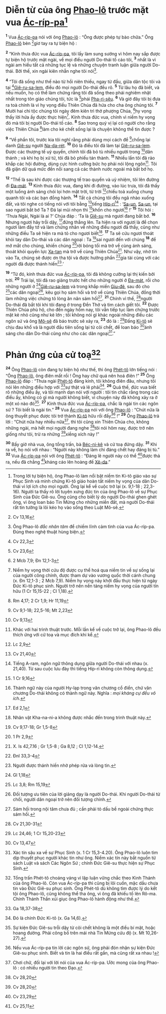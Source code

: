 # Diễn từ của ông [Phao-lô]() trước mặt vua [Ác-ríp-pa]()[^1]
<sup><b>1</b></sup> Vua [Ác-ríp-pa]() nói với ông [Phao-lô]() : “Ông được phép tự bào chữa.” Ông [Phao-lô]() bèn [^1*]giơ tay ra tự biện hộ :

<sup><b>2</b></sup> “Kính thưa đức vua [Ác-ríp-pa](), tôi lấy làm sung sướng vì hôm nay sắp được tự biện hộ trước mặt ngài, về mọi điều người Do-thái tố cáo tôi, <sup><b>3</b></sup> nhất là vì ngài am hiểu tất cả những tục lệ và những chuyện tranh luận giữa người Do-thái. Bởi thế, xin ngài kiên nhẫn nghe tôi nói[^2].

<sup><b>4</b></sup> “Tôi đã sống như thế nào từ hồi niên thiếu, ngay từ đầu, giữa dân tộc tôi và tại [^2*][Giê-ru-sa-lem](), điều đó mọi người Do-thái đều rõ. <sup><b>5</b></sup> Từ lâu họ đã biết, và nếu muốn, họ có thể làm chứng rằng tôi đã sống theo phái nghiêm nhặt nhất trong tôn giáo chúng tôi, tức là [^3*]phái [Pha-ri-sêu](). <sup><b>6</b></sup> Và giờ đây tôi bị đưa ra toà chính là vì hy vọng điều Thiên Chúa đã hứa cho cha ông chúng tôi. <sup><b>7</b></sup> Mười hai chi tộc chúng tôi ngày đêm kiên trì thờ phượng Chúa, [^4*]hy vọng thấy lời hứa ấy được thực hiện[^3]. Kính thưa đức vua, chính vì niềm hy vọng đó mà tôi bị người Do-thái tố cáo. <sup><b>8</b></sup> Sao trong quý vị lại có người cho rằng việc Thiên Chúa [^5*]làm cho kẻ chết sống lại là chuyện không thể tin được ?

<sup><b>9</b></sup> “Về phần tôi, trước kia tôi nghĩ rằng phải dùng mọi cách để [^6*]chống lại danh [Giê-su]() người [Na-da-rét](). <sup><b>10</b></sup> Đó là điều tôi đã làm tại [Giê-ru-sa-lem](). Được các thượng tế uỷ quyền, chính tôi đã bỏ tù nhiều người trong [^7*]dân thánh ; và khi họ bị xử tử, tôi đã bỏ phiếu tán thành. <sup><b>11</b></sup> Nhiều lần tôi đã rảo khắp các hội đường, dùng cực hình cưỡng bức họ phải nói lộng ngôn[^4]. Tôi đã giận dữ quá mức đến nỗi sang cả các thành nước ngoài mà bắt bớ họ.

<sup><b>12</b></sup> “Thế là sau khi được các thượng tế trao quyền và uỷ nhiệm, tôi lên đường đi [Đa-mát](). <sup><b>13</b></sup> Kính thưa đức vua, đang khi đi đường, vào lúc trưa, tôi đã thấy một luồng ánh sáng chói lọi hơn mặt trời, từ trời [^8*]chiếu toả xuống chung quanh tôi và các bạn đồng hành. <sup><b>14</b></sup> Tất cả chúng tôi đều ngã nhào xuống đất, và tôi nghe có tiếng nói với tôi bằng [^9*]tiếng [Híp-ri]()[^5] : ‘[Sa-un](), [Sa-un](), tại sao ngươi bắt bớ Ta ? Đá lại mũi nhọn thì [^10*]khốn cho ngươi[^6] !’ <sup><b>15</b></sup> Tôi hỏi : ‘Thưa Ngài, Ngài là ai ?’ Chúa đáp : ‘Ta là [Giê-su]() mà ngươi đang bắt bớ. <sup><b>16</b></sup> Nhưng ngươi hãy trỗi dậy, [^11*]đứng thẳng lên. Ta hiện ra với ngươi là để chọn ngươi làm đầy tớ và làm chứng nhân về những điều ngươi đã thấy, cũng như những điều Ta sẽ hiện ra mà tỏ cho ngươi biết[^7]. <sup><b>17</b></sup> Ta sẽ cứu ngươi thoát khỏi tay dân Do-thái và các dân ngoại : Ta [^12*]sai ngươi đến với chúng <sup><b>18</b></sup> để mở mắt cho chúng, khiến chúng [^13*]rời bóng tối mà trở về cùng ánh sáng, thoát khỏi quyền lực [Xa-tan]() mà trở về cùng Thiên Chúa[^8]. Như vậy, nhờ tin vào Ta, chúng sẽ được ơn tha tội và được hưởng phần [^14*]gia tài cùng với các người đã được thánh hiến[^9].’

<sup><b>19</b></sup> “Từ đó, kính thưa đức vua [Ác-ríp-pa](), tôi đã không cưỡng lại thị kiến bởi trời. <sup><b>20</b></sup> Trái lại, tôi đã rao giảng trước hết cho những người ở [Đa-mát](), rồi cho những người ở [^15*][Giê-ru-sa-lem]() và trong khắp miền [Giu-đê](), sau đó cho [^16*]các dân ngoại[^10], kêu gọi họ sám hối và trở về cùng Thiên Chúa, đồng thời làm những việc chứng tỏ lòng ăn năn sám hối[^11]. <sup><b>21</b></sup> Chính vì thế, [^17*]người Do-thái đã bắt tôi khi tôi đang ở trong Đền Thờ và tìm cách giết tôi. <sup><b>22</b></sup> Được Thiên Chúa phù hộ, cho đến ngày hôm nay, tôi vẫn tiếp tục làm chứng trước mặt kẻ nhỏ cũng như kẻ lớn ; tôi không nói gì khác ngoài những điều các ngôn sứ và ông [Mô-sê]() đã báo trước sẽ xảy ra, <sup><b>23</b></sup> đó là : [^18*]Đấng [Ki-tô]() sẽ chịu đau khổ và là người đầu tiên sống lại từ cõi chết, để loan báo [^19*]ánh sáng cho dân Do-thái cũng như cho các dân ngoại[^12].”


# Phản ứng của cử toạ[^13]
<sup><b>24</b></sup> Ông [Phao-lô]() còn đang tự biện hộ như thế, thì ông [Phét-tô]() lớn tiếng nói : “Ông [Phao-lô](), ông điên mất rồi ! Ông hay chữ quá nên hoá điên !” <sup><b>25</b></sup> Ông [Phao-lô]() đáp : “Thưa ngài [Phét-tô]() đáng kính, tôi không điên đâu, nhưng tôi nói lên những điều hợp với [^20*]sự thật và lẽ phải[^14]. <sup><b>26</b></sup> Quả thế, đức vua biết rõ những điều ấy, và tôi mạnh dạn nói với người : tôi tin chắc rằng trong các điều ấy, không có gì mà người không biết, vì chuyện này đã không xảy ra ở một xó nào đó[^15]. <sup><b>27</b></sup> Kính thưa đức vua [Ác-ríp-pa](), chắc là ngài tin các ngôn sứ ? Tôi biết là ngài tin.” <sup><b>28</b></sup> Vua [Ác-ríp-pa]() nói với ông [Phao-lô]() : “Chút nữa là ông thuyết phục được tôi trở thành [Ki-tô]() hữu rồi đấy[^16] !” <sup><b>29</b></sup> Ông [Phao-lô]() trả lời : “Chút nữa hay nhiều nữa[^17], thì tôi cũng xin Thiên Chúa cho, không những ngài, mà hết mọi người đang nghe [^21*]tôi nói hôm nay, được trở nên giống như tôi, trừ ra những [^22*]xiềng xích này !”

<sup><b>30</b></sup> Bấy giờ nhà vua, ông tổng trấn, bà [Béc-ni-kê]() và cử toạ đứng dậy. <sup><b>31</b></sup> Khi ra về, họ nói với nhau : “Người này không làm chi đáng chết hay đáng bị tù.” <sup><b>32</b></sup> Vua [Ác-ríp-pa]() nói với ông [Phét-tô]() : “Đáng lẽ người này có thể [^23*]được thả ra, nếu đã chẳng [^24*]kháng cáo lên hoàng đế [Xê-da]().”

[^1]: Trong lời tự biện hộ, ông Phao-lô làm nổi bật niềm tin Ki-tô giáo vào sự Phục Sinh và minh chứng Ki-tô giáo hoàn tất niềm hy vọng của dân Do-thái vì lợi ích cho mọi người. Ông lại kể về cuộc trở lại (x. 9,1-18 ; 22,3-16). Người ta thấy rõ lời tuyên xưng đức tin của ông Phao-lô về sự Phục Sinh của Đức Giê-su. Ông cũng cho biết lý do người Do-thái ghen ghét ông, vì ông loan báo Tin Mừng cho những miền đất, mà người Do-thái rất tin tưởng là lôi kéo họ vào sống theo Luật Mô-sê.
[^2]: Ông Phao-lô *đắc nhân tâm* để chiếm lĩnh cảm tình của vua Ác-ríp-pa. Đúng theo nghệ thuật hùng biện.
[^3]: Niềm hy vọng thời cứu độ được cụ thể hoá qua niềm tin về sự sống lại của người công chính, được tham dự vào vương quốc thời cánh chung (x. Đn 12,1-3 ; 2 Mcb 7,9). Niềm hy vọng này khởi đầu thực hiện từ ngày Đức Ki-tô phục sinh. Người trở nên nền tảng niềm hy vọng của người tín hữu (1 Cr 15,15-22 ; Cl 1,18).
[^4]: Khác với hai trình thuật trước. Mỗi lần kể về cuộc trở lại, ông Phao-lô đều thích ứng với cử toạ và mục đích khi kể.
[^5]: Tiếng A-ram, ngôn ngữ thông dụng giữa người Do-thái với nhau (x. 21,40). Từ sau cuộc lưu đày thì tiếng Híp-ri không còn thông dụng.
[^6]: Thành ngữ này của người Hy-lạp trong văn chương cổ điển, chứ văn chương Do-thái không có thành ngữ này. Nghĩa : *mọi kháng cự đều vô ích*.
[^7]: Nhân vật Kha-na-ni-a không được nhắc đến trong trình thuật này.
[^8]: X. Is 42,7.16 ; Gr 1,5-8 ; Ga 8,12 ; Cl 1,12-14.
[^9]: Người được thánh hiến nhờ phép rửa và lòng tin.
[^10]: Đối tượng ưu tiên của lời giảng dạy là người Do-thái. Khi người Do-thái từ chối, người dân ngoại trở nên đối tượng chính.
[^11]: Sám hối trong nội tâm chưa đủ ; cần phải tỏ dấu bề ngoài chứng thực sám hối.
[^12]: Xác tín sâu xa về sự Phục Sinh (x. 1 Cr 15,3-4.20). Ông Phao-lô luôn tìm dịp thuyết phục người khác tin như ông. Niềm xác tín này bắt nguồn từ sách Luật và sách Các Ngôn Sứ ; chính Đức Giê-su thực hiện sự Phục Sinh.
[^13]: Tổng trấn Phét-tô choáng váng vì lập luận vững chắc theo Kinh Thánh của ông Phao-lô. Còn vua Ác-ríp-pa thì cũng bị lôi cuốn, mặc dầu chưa tin vào Đức Giê-su phục sinh. Ông Phét-tô dù không tìm được lý do kết tội ông Phao-lô, cũng không thể tha ông, vì ông đã khiếu tố lên Rô-ma. Chính Thánh Thần xúi giục ông Phao-lô hành động như thế.
[^14]: Đó là chính Đức Ki-tô (x. Ga 14,6).
[^15]: Sự kiện Đức Giê-su trỗi dậy từ cõi chết không là một điều bí mật, hoặc hoang đường. Phải công bố trên mái nhà Tin Mừng cứu độ (x. Mt 10,26-27).
[^16]: Nếu vua Ác-ríp-pa tin lời các ngôn sứ, ông phải đón nhận sự kiện Đức Giê-su phục sinh. Biết và tin là hai điều rất gần, mà cũng rất xa nhau !
[^17]: Chơi chữ, đối lại với lời nói của vua Ác-ríp-pa. Ước mong của ông Phao-lô : có nhiều người tin theo Đạo.
[^1*]: Cv 13,16
[^2*]: Cv 22,3
[^3*]: Cv 23,6
[^4*]: 2 Mcb 7,9; Đn 12,1-3
[^5*]: Rm 4,17; 2 Cr 1,9; Hr 11,19
[^6*]: Cv 9,1-18; 22,5-16; Mt 2,23
[^7*]: Cv 9,13
[^8*]: Lc 2,9
[^9*]: Cv 21,40
[^10*]: 1 Cr 9,16
[^11*]: Ed 2,1
[^12*]: Cv 9,17-18; Gr 1,5-8
[^13*]: 1 Pr 2,9
[^14*]: Đnl 33,3-4
[^15*]: Gl 1,18
[^16*]: Lc 3,8; Rm 15,19
[^17*]: Cv 21,30-31
[^18*]: Lc 24,46; 1 Cr 15,20-23
[^19*]: Cv 13,47
[^20*]: Ga 18,37-38
[^21*]: Cv 28,20
[^22*]: Cv 28,20
[^23*]: Cv 23,29
[^24*]: Cv 25,11